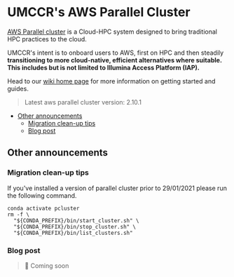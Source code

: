 # UMCCR's AWS Parallel Cluster <!-- omit in toc -->

[AWS Parallel cluster][aws_parallel_cluster] is a Cloud-HPC system designed to bring traditional HPC practices to the cloud.

UMCCR's intent is to onboard users to AWS, first on HPC and then steadily **transitioning to more cloud-native, efficient alternatives where suitable. This includes but is not limited to Illumina Access Platform (IAP).**

Head to our [wiki home page][wiki_home_page] for more information on getting started and guides.

> Latest aws parallel cluster version: 2.10.1

- [Other announcements](#other-announcements)
  - [Migration clean-up tips](#migration-clean-up-tips)
  - [Blog post](#blog-post)
  

## Other announcements

### Migration clean-up tips 

If you've installed a version of parallel cluster prior to 29/01/2021 please run the following command.

```shell
conda activate pcluster
rm -f \
  "${CONDA_PREFIX}/bin/start_cluster.sh" \
  "${CONDA_PREFIX}/bin/stop_cluster.sh" \
  "${CONDA_PREFIX}/bin/list_clusters.sh"
```

### Blog post

> :construction: Coming soon

[aws_parallel_cluster]: https://github.com/aws/aws-parallelcluster
[wiki_home_page]: https://github.com/umccr/aws_parallel_cluster/wiki